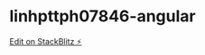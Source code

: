 # linhpttph07846-angular

[Edit on StackBlitz ⚡️](https://stackblitz.com/edit/linhpttph07846-angular)
